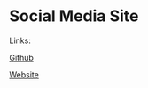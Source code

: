 # Social Media Site
Links: 

[Github](https://github.com/ryanlie/ryanlie.github.io)

[Website](https://ryanlie.github.io)
